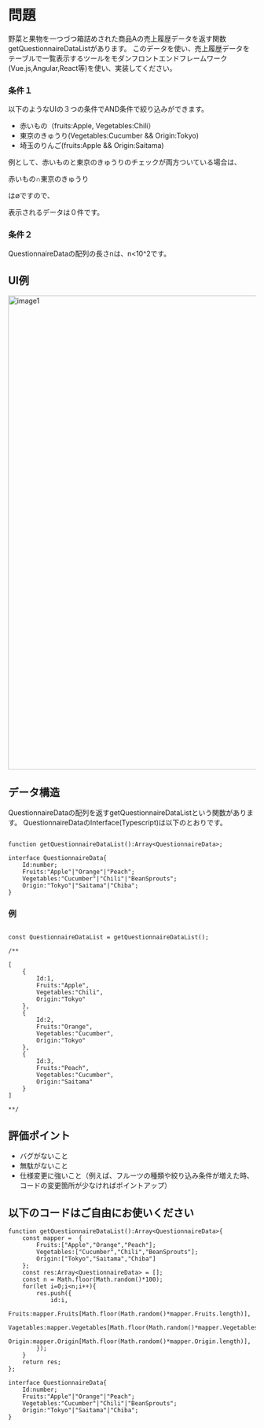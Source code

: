 # 問題
野菜と果物を一つづつ箱詰めされた商品Aの売上履歴データを返す関数getQuestionnaireDataListがあります。
このデータを使い、売上履歴データをテーブルで一覧表示するツールをモダンフロントエンドフレームワーク(Vue.js,Angular,React等)を使い、実装してください。


### 条件１

以下のようなUIの３つの条件でAND条件で絞り込みができます。
- 赤いもの（fruits:Apple, Vegetables:Chili）
- 東京のきゅうり(Vegetables:Cucumber && Origin:Tokyo)
- 埼玉のりんご(fruits:Apple && Origin:Saitama)

例として、赤いものと東京のきゅうりのチェックが両方ついている場合は、

赤いもの∩東京のきゅうり

は∅ですので、

表示されるデータは０件です。

### 条件２

QuestionnaireDataの配列の長さnは、n<10^2です。



## UI例

<img width="964" alt="image1" src="https://user-images.githubusercontent.com/13118113/116181646-f0dce800-a755-11eb-9d9b-f2987591694c.png">


## データ構造

QuestionnaireDataの配列を返すgetQuestionnaireDataListという関数があります。
QuestionnaireDataのInterface(Typescript)は以下のとおりです。

```

function getQuestionnaireDataList():Array<QuestionnaireData>;

interface QuestionnaireData{
	Id:number;
	Fruits:"Apple"|"Orange"|"Peach";
	Vegetables:"Cucumber"|"Chili"|"BeanSprouts";
	Origin:"Tokyo"|"Saitama"|"Chiba";
}

```

### 例

```

const QuestionnaireDataList = getQuestionnaireDataList();

/**

[
	{
		Id:1,
		Fruits:"Apple",
		Vegetables:"Chili",
		Origin:"Tokyo"
	},
	{
		Id:2,
		Fruits:"Orange",
		Vegetables:"Cucumber",
		Origin:"Tokyo"
	},
	{
		Id:3,
		Fruits:"Peach",
		Vegetables:"Cucumber",
		Origin:"Saitama"
	}
]

**/

```

## 評価ポイント

- バグがないこと
- 無駄がないこと
- 仕様変更に強いこと（例えば、フルーツの種類や絞り込み条件が増えた時、コードの変更箇所が少なければポイントアップ）


## 以下のコードはご自由にお使いください
```
function getQuestionnaireDataList():Array<QuestionnaireData>{
	const mapper = 	{
		Fruits:["Apple","Orange","Peach"];
		Vegetables:["Cucumber","Chili","BeanSprouts"];
		Origin:["Tokyo","Saitama","Chiba"]
	};
	const res:Array<QuestionnaireData> = [];
	const n = Math.floor(Math.random()*100);
	for(let i=0;i<n;i++){
		res.push({
			id:i,
			Fruits:mapper.Fruits[Math.floor(Math.random()*mapper.Fruits.length)],
			Vagetables:mapper.Vegetables[Math.floor(Math.random()*mapper.Vegetables.length)],
			Origin:mapper.Origin[Math.floor(Math.random()*mapper.Origin.length)],
		});
	}
	return res;
};

interface QuestionnaireData{
	Id:number;
	Fruits:"Apple"|"Orange"|"Peach";
	Vegetables:"Cucumber"|"Chili"|"BeanSprouts";
	Origin:"Tokyo"|"Saitama"|"Chiba";
}
```
